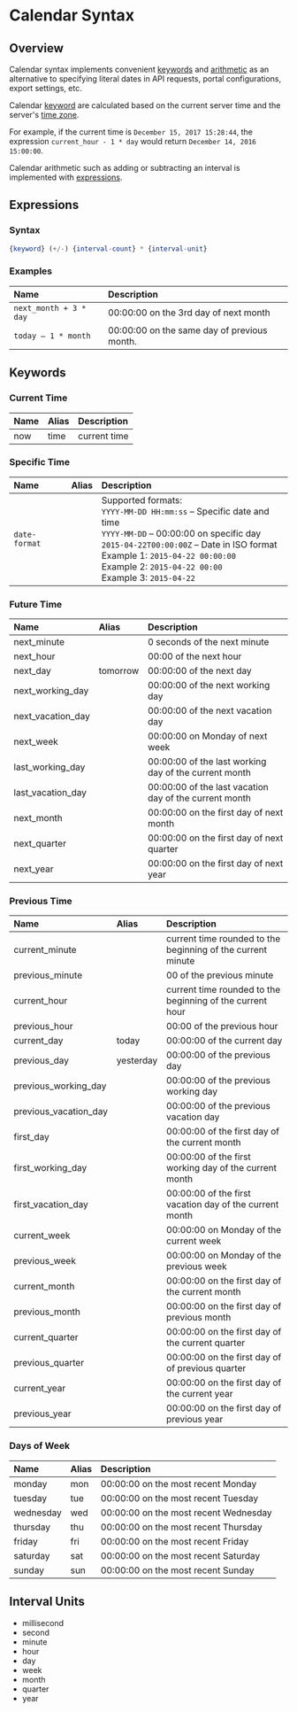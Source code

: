 # Calendar Syntax

## Overview

Calendar syntax implements convenient [keywords](#keywords) and [arithmetic](#expressions) as an alternative to specifying literal dates in API requests, portal configurations, export settings, etc.

Calendar [keyword](#keywords) are calculated based on the current server time and the server's [time zone](./api/network/timezone-list.md).

For example, if the current time is `December 15, 2017 15:28:44`, the expression `current_hour - 1 * day` would return `December 14, 2016 15:00:00`.

Calendar arithmetic such as adding or subtracting an interval is implemented with [expressions](#expressions).

## Expressions

### Syntax

```elm
{keyword} (+/-) {interval-count} * {interval-unit}
```

### Examples

| **Name** | **Description** |
|:---|:---|
| `next_month + 3 * day` | 00:00:00 on the 3rd day of next month |
| `today – 1 * month` | 00:00:00 on the same day of previous month. |

## Keywords

### Current Time

| **Name** | **Alias** | **Description** |
|:---|:---|:---|
| now | time | current time |

### Specific Time

| **Name** | **Alias** | **Description** |
|:---|:---|:---|
| `date-format` | | Supported formats: <br>`YYYY-MM-DD HH:mm:ss` – Specific date and time <br>`YYYY-MM-DD` – 00:00:00 on specific day <br> `2015-04-22T00:00:00Z` – Date in ISO format <br>Example 1: `2015-04-22 00:00:00` <br>Example 2: `2015-04-22 00:00` <br>Example 3: `2015-04-22` |


### Future Time

| **Name** | **Alias** | **Description** |
|:---|:---|:---|
| next_minute | | 0 seconds of the next minute |
| next_hour | | 00:00 of the next hour |
| next_day | tomorrow | 00:00:00 of the next day |
| next_working_day | | 00:00:00 of the next working day |
| next_vacation_day | | 00:00:00 of the next vacation day |
| next_week | | 00:00:00 on Monday of next week |
| last_working_day | | 00:00:00 of the last working day of the current month |
| last_vacation_day | | 00:00:00 of the last vacation day of the current month |
| next_month | | 00:00:00 on the first day of next month |
| next_quarter | | 00:00:00 on the first day of next quarter |
| next_year | | 00:00:00 on the first day of next year |

### Previous Time

| **Name** | **Alias** | **Description** |
|:---|:---|:---|
| current_minute | | current time rounded to the beginning of the current minute |
| previous_minute | | 00 of the previous minute |
| current_hour | | current time rounded to the beginning of the current hour |
| previous_hour | | 00:00 of the previous hour |
| current_day | today | 00:00:00 of the current day |
| previous_day | yesterday | 00:00:00 of the previous day |
| previous_working_day | | 00:00:00 of the previous working day |
| previous_vacation_day | | 00:00:00 of the previous vacation day |
| first_day | | 00:00:00 of the first day of the current month |
| first_working_day | | 00:00:00 of the first working day of the current month |
| first_vacation_day | | 00:00:00 of the first vacation day of the current month |
| current_week | | 00:00:00 on Monday of the current week |
| previous_week | | 00:00:00 on Monday of the previous week |
| current_month | | 00:00:00 on the first day of the current month |
| previous_month | | 00:00:00 on the first day of previous month |
| current_quarter | | 00:00:00 on the first day of the current quarter |
| previous_quarter | | 00:00:00 on the first day of of previous quarter |
| current_year | | 00:00:00 on the first day of the current year |
| previous_year | | 00:00:00 on the first day of previous year |

### Days of Week

| **Name** | **Alias** | **Description** |
|:---|:---|:---|
| monday | mon | 00:00:00 on the most recent Monday |
| tuesday | tue | 00:00:00 on the most recent Tuesday |
| wednesday | wed | 00:00:00 on the most recent Wednesday |
| thursday | thu | 00:00:00 on the most recent Thursday |
| friday | fri | 00:00:00 on the most recent Friday |
| saturday | sat | 00:00:00 on the most recent Saturday |
| sunday | sun | 00:00:00 on the most recent Sunday |

## Interval Units

- millisecond
- second
- minute
- hour
- day
- week
- month
- quarter
- year
